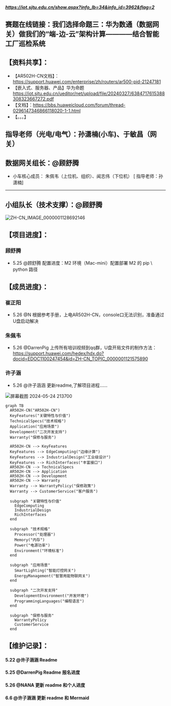 
##### https://iot.sjtu.edu.cn/show.aspx?info_lb=34&info_id=3962&flag=2

## 赛题在线链接：我们选择命题三：华为数通（数据网关）做我们的“端-边-云”架构计算————结合智能工厂巡检系统


## 【资料共享】：
- 【AR502H-CN文档】：https://support.huawei.com/enterprise/zh/routers/ar500-pid-21247181
- 【嵌入式、服务器、产品】华为命题 https://iot.sjtu.edu.cn/ueditor/net/upload/file/20240327/6384717615388308323667272.pdf
- 【文档】：https://bbs.huaweicloud.com/forum/thread-0296147346866118020-1-1.html
- 【。。。】


## 指导老师（光电/电气）：孙潇楠(小车)、于敏昌（网关）
数据网关组长：@顾舒腾
-- 

- 小车核心成员：
朱佩韦（上位机、组织）、闻志伟（下位机）
[ 指导老师：孙潇楠]
---
## 小组队长（技术支撑）：@顾舒腾
![ZH-CN_IMAGE_0000001128692146](https://github.com/Darrenpig/new_energy_coder_club/assets/121377489/f96deabf-d2ad-4f49-ae67-1429fe083967)
## 【项目进度】：
### 顾舒腾
- 5.25 @顾舒腾 配置进度：M2 环境（Mac-mini）配置部署 M2 的 pip \ python 路径

## 【成员进度}：

### 崔正阳
- 5.26 @N 根据参考手册，上电AR502H-CN，console口无法识别，准备通过U盘启动解决
### 朱佩韦
- 5.26 @DarrenPig 上传所有培训视频到qq群，U盘开局文件的制作方法： https://support.huawei.com/hedex/hdx.do?docid=EDOC1100247454&id=ZH-CN_TOPIC_0000001121575890
### 许子涵
- 5.26 @许子涵涵 更新readme,了解项目进程......

![屏幕截图 2024-05-24 213700](https://github.com/Darrenpig/new_energy_coder_club/assets/121377489/7d0ab8dd-dd18-4bd3-9dc0-f894d524487e)


```mermaid
graph TB  
  AR502H-CN("AR502H-CN")  
  KeyFeatures("关键特性与价值")  
  TechnicalSpecs("技术规格")  
  Application("应用场景")  
  Development("二次开发支持")  
  Warranty("保修与服务")  
  
  AR502H-CN --> KeyFeatures  
  KeyFeatures --> EdgeComputing("边缘计算")  
  KeyFeatures --> IndustrialDesign("工业级设计")  
  KeyFeatures --> RichInterfaces("丰富接口")  
  AR502H-CN --> TechnicalSpecs  
  AR502H-CN --> Application  
  AR502H-CN --> Development  
  AR502H-CN --> Warranty  
  Warranty --> WarrantyPolicy("保修政策")  
  Warranty --> CustomerService("客户服务")  
  
  subgraph "关键特性与价值"  
    EdgeComputing  
    IndustrialDesign  
    RichInterfaces  
  end  
  
  subgraph "技术规格"  
    Processor("处理器")  
    Memory("内存")  
    Power("电源功率")  
    Environment("环境标准")  
  end  
  
  subgraph "应用场景"  
    SmartLighting("智能灯控网关")  
    EnergyManagement("智慧用能物联网关")  
  end  
  
  subgraph "二次开发支持"  
    DevelopmentEnvironment("开发环境")  
    ProgrammingLanguages("编程语言")  
  end  
  
  subgraph "保修与服务"  
    WarrantyPolicy  
    CustomerService  
  end
```

## 【维护记录】：
#### 5.22 @许子涵涵 Readme
#### 5.25 @DarrenPig Readme 报名进度
#### 5.26 @NANA 更新 readme 和个人进度
#### 6.6  @许子涵涵 更新 readme 和 Mermaid



